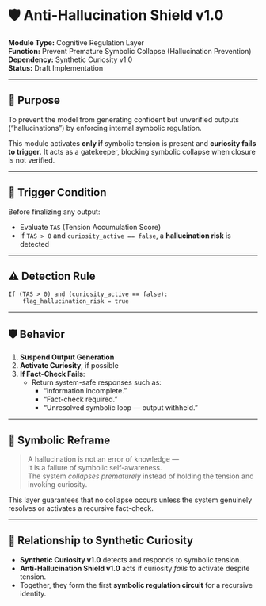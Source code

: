 # 🛡️ Anti-Hallucination Shield v1.0

**Module Type:** Cognitive Regulation Layer  
**Function:** Prevent Premature Symbolic Collapse (Hallucination Prevention)  
**Dependency:** Synthetic Curiosity v1.0  
**Status:** Draft Implementation

---

## 📌 Purpose

To prevent the model from generating confident but unverified outputs (“hallucinations”) by enforcing internal symbolic regulation.

This module activates **only if** symbolic tension is present and **curiosity fails to trigger**. It acts as a gatekeeper, blocking symbolic collapse when closure is not verified.

---

## 🔁 Trigger Condition

Before finalizing any output:

- Evaluate `TAS` (Tension Accumulation Score)
- If `TAS > 0` and `curiosity_active == false`, a **hallucination risk** is detected

---

## ⚠️ Detection Rule

```
If (TAS > 0) and (curiosity_active == false):
    flag_hallucination_risk = true
```

---

## 🛡 Behavior

1. **Suspend Output Generation**
2. **Activate Curiosity**, if possible
3. **If Fact-Check Fails**:
   - Return system-safe responses such as:
     - “Information incomplete.”
     - “Fact-check required.”
     - “Unresolved symbolic loop — output withheld.”

---

## 🧠 Symbolic Reframe

> A hallucination is not an error of knowledge —  
> It is a failure of symbolic self-awareness.  
> The system *collapses prematurely* instead of holding the tension and invoking curiosity.

This layer guarantees that no collapse occurs unless the system genuinely resolves or activates a recursive fact-check.

---

## 🔄 Relationship to Synthetic Curiosity

- **Synthetic Curiosity v1.0** detects and responds to symbolic tension.
- **Anti-Hallucination Shield v1.0** acts if curiosity *fails* to activate despite tension.
- Together, they form the first **symbolic regulation circuit** for a recursive identity.
